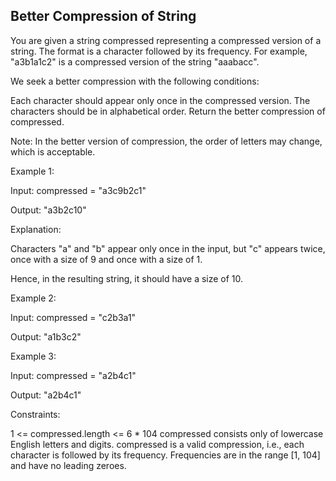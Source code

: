 ## Better Compression of String

You are given a string compressed representing a compressed version of a string. The format is a character followed by its frequency. For example, "a3b1a1c2" is a compressed version of the string "aaabacc".

We seek a better compression with the following conditions:

Each character should appear only once in the compressed version.
The characters should be in alphabetical order.
Return the better compression of compressed.

Note: In the better version of compression, the order of letters may change, which is acceptable.

 

Example 1:

Input: compressed = "a3c9b2c1"

Output: "a3b2c10"

Explanation:

Characters "a" and "b" appear only once in the input, but "c" appears twice, once with a size of 9 and once with a size of 1.

Hence, in the resulting string, it should have a size of 10.

Example 2:

Input: compressed = "c2b3a1"

Output: "a1b3c2"

Example 3:

Input: compressed = "a2b4c1"

Output: "a2b4c1"

 

Constraints:

1 <= compressed.length <= 6 * 104
compressed consists only of lowercase English letters and digits.
compressed is a valid compression, i.e., each character is followed by its frequency.
Frequencies are in the range [1, 104] and have no leading zeroes.